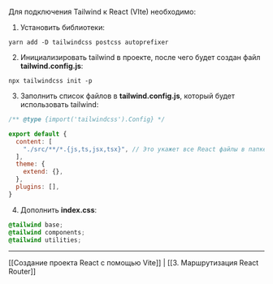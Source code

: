 Для подключения Tailwind к React (VIte) необходимо:
1) Установить библиотеки:
```
yarn add -D tailwindcss postcss autoprefixer
```
2) Инициализировать tailwind в проекте, после чего будет создан файл __tailwind.config.js__:
```
npx tailwindcss init -p
```
3) Заполнить список файлов в __tailwind.config.js__, который будет использовать tailwind: 
``` JavaScript
/** @type {import('tailwindcss').Config} */

export default {
  content: [
    "./src/**/*.{js,ts,jsx,tsx}", // Это укажет все React файлы в папке src
  ],
  theme: {
    extend: {},
  },
  plugins: [],
}
```
4) Дополнить __index.css__:
``` CSS
@tailwind base;
@tailwind components;
@tailwind utilities;
```

---
[[Создание проекта React с помощью Vite]] | [[3. Маршрутизация React Router]]

